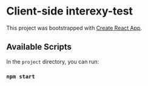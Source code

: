 # Client-side interexy-test

This project was bootstrapped with [Create React App](https://github.com/facebook/create-react-app).

## Available Scripts

In the `project` directory, you can run:

### `npm start`

